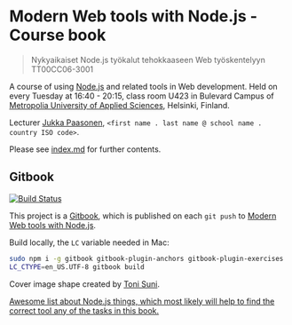 # Modern Web tools with Node.js - Course book

> Nykyaikaiset Node.js työkalut tehokkaaseen Web työskentelyyn TT00CC06-3001

A course of using [Node.js](http://nodejs.org/) and related tools in Web development.
Held on every Tuesday at 16:40 - 20:15, class room U423 in Bulevard Campus of
[Metropolia University of Applied Sciences](http://www.metropolia.fi/en/ "Metropolia"), Helsinki, Finland.

Lecturer [Jukka Paasonen](http://paazmaya.com), `<first name . last name @ school name . country ISO code>`.

Please see [index.md](index.md) for further contents.

## Gitbook

[![Build Status](https://www.gitbook.io/button/status/book/paazmaya/modern-web-tools-with-node-js)](https://www.gitbook.io/book/paazmaya/modern-web-tools-with-node-js/activity)

This project is a [Gitbook](https://www.gitbook.io/), which is published on each `git push` to
[Modern Web tools with Node.js](https://www.gitbook.io/book/paazmaya/modern-web-tools-with-node-js "Modern Web tools with Node.js").

Build locally, the `LC` variable needed in Mac:

```sh
sudo npm i -g gitbook gitbook-plugin-anchors gitbook-plugin-exercises
LC_CTYPE=en_US.UTF-8 gitbook build
```

Cover image shape created by [Toni Suni](http://fi.linkedin.com/pub/toni-suni/96/583/97).

[Awesome list about Node.js things, which most likely will help to find the correct tool any of the tasks in this book.](https://github.com/sindresorhus/awesome-nodejs "A curated list of delightful Node.js packages and resources")
